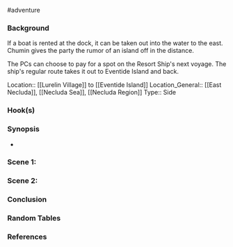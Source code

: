 #adventure 

### Background

If a boat is rented at the dock, it can be taken out into the water to the east. Chumin gives the party the rumor of an island off in the distance.

The PCs can choose to pay for a spot on the Resort Ship's next voyage. The ship's regular route takes it out to Eventide Island and back.

Location:: [[Lurelin Village]] to [[Eventide Island]]
Location_General:: [[East Necluda]], [[Necluda Sea]], [[Necluda Region]]
Type:: Side

### Hook(s)


### Synopsis

- 

### Scene 1: 


### Scene 2: 


### Conclusion


### Random Tables


### References
